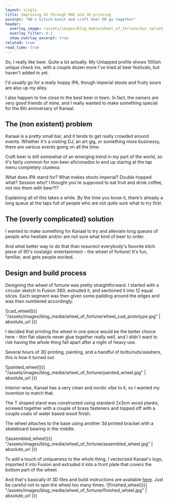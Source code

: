```yaml
---
layout: single
title: Improving UX through RNG and 3D printing
excerpt: "90's kitsch-kunst and craft beer DO go together"
header:
  overlay_image: /assets/images/blog_media/wheel_of_fortune/bar_splash_2.jpg
  overlay_filter: 0.1
  show_overlay_excerpt: true
related: true
read_time: true
---
```


So, I really like beer. Quite a lot actually. My Untapped profile shows 100ish unique check ins, with a couple dozen more I've tried at beer festivals, but haven't added in yet.

I'd usually go for a really hoppy IPA, though imperial stouts and fruity sours are also up my alley.

I also happen to live close to the best beer in town. In fact, the owners are very good friends of mine, and I really wanted to make something special for the 6th anniversary of Kanaal.

## The (non existent) problem

Kanaal is a pretty small bar, and it tends to get really crowded around events. Whether it's a visiting DJ, an art gig, or something more businessy, there are various events going on all the time.

Craft beer is still somewhat of an emerging trend in my part of the world, so it's fairly common for non beer aficionados to end up staring at the tap menu completely clueless:

What does IPA stand for? What makes stouts imperial? Double hopped what? Session who? I thought you're supposed to eat fruit and drink coffee, not mix them with beer?!?

Explaining all of this takes a while. By the time you know it, there's already a long queue at the taps full of people who are not quite sure what to try first.

## The (overly complicated) solution

I wanted to make something for Kanaal to try and alleviate long queues of people who hesitate and/or are not sure what kind of beer to order.

And what better way to do that than resurrect everybody's favorite kitch piece of 90's nostalgic entertainment - the wheel of fortune! It's fun, familiar, and gets people excited.

## Design and build process

Designing the wheel of fortune was pretty straightforward. I started with a circular sketch in Fusion 360, extruded it, and sectioned it into 12 equal slices. Each segment was then given some padding around the edges and was then numbered accordingly.

![cad_wheel]({{ "/assets/images/blog_media/wheel_of_fortune/wheel_cad_prototype.jpg" | absolute_url }})

I decided that printing the wheel in one piece would be the better choice here - thin flat objects never glue together really well, and I didn't want to risk having the whole thing fall apart after a night of heavy use.

Several hours of 3D printing, painting, and a handful of bolts/nuts/washers, this is how it turned out.

![painted_wheel]({{ "/assets/images/blog_media/wheel_of_fortune/painted_wheel.jpg" | absolute_url }})

Interior-wise, Kanaal has a very clean and nordic vibe to it, so I wanted my invention to match that.

The T shaped stand was constructed using standard 2x3cm wood planks, screwed together with a couple of brass fasteners and topped off with a couple coats of water based wood finish.

The wheel attaches to the base using another 3d printed bracket with a skateboard bearing in the middle.

![assembled_wheel]({{ "/assets/images/blog_media/wheel_of_fortune/assembled_wheel.jpg" | absolute_url }})

To add a touch of uniqueness to the whole thing, I vectorized Kanaal's logo, imported it into Fusion and extruded it into a front plate that covers the bottom part of the wheel.

And that's basically it! 3D files and build instructions are available [here](https://www.thingiverse.com/thing:2845107).
Just be careful not to spin the wheel too many times.
![finished_wheel]({{ "/assets/images/blog_media/wheel_of_fortune/finished_wheel.jpg" | absolute_url }})
